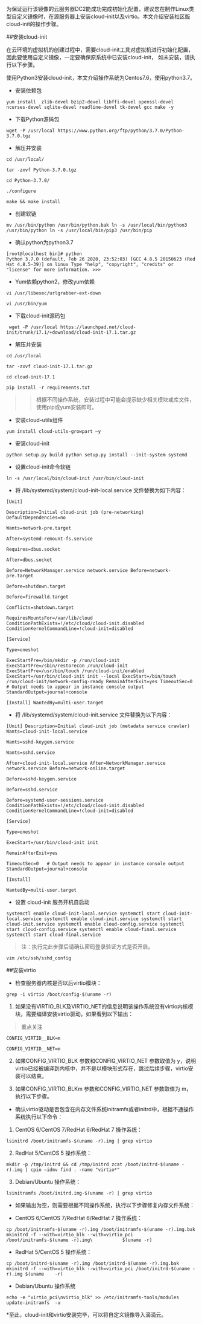 为保证运行该镜像的云服务器DC2能成功完成初始化配置，建议您在制作Linux类型自定义镜像时，在源服务器上安装cloud-init以及virtio。本文介绍安装社区版cloud-init的操作步骤。

##安装cloud-init

在云环境的虚拟机的创建过程中，需要cloud-init工具对虚拟机进行初始化配置，因此要使用自定义镜像，一定要确保原系统中已安装cloud-init， 如未安装，请执行以下步骤。

使用Python3安装cloud-init，本文介绍操作系统为Centos7.6，使用python3.7。

* 安装依赖包
```
yum install  zlib-devel bzip2-devel libffi-devel openssl-devel ncurses-devel sqlite-devel readline-devel tk-devel gcc make -y
```

* 下载Python源码包

`wget -P /usr/local https://www.python.org/ftp/python/3.7.0/Python-3.7.0.tgz`

* 解压并安装

```
cd /usr/local/
 
tar -zxvf Python-3.7.0.tgz 

cd Python-3.7.0/ 

./configure 

make && make install
```

* 创建软链

`mv /usr/bin/python /usr/bin/python.bak ln -s /usr/local/bin/python3 /usr/bin/python ln -s /usr/local/bin/pip3 /usr/bin/pip`

* 确认python为python3.7

```
[root@localhost bin]# python 
Python 3.7.0 (default, Feb 26 2020, 23:52:03) [GCC 4.8.5 20150623 (Red Hat 4.8.5-39)] on linux Type "help", "copyright", "credits" or "license" for more information. >>>
```

* Yum依赖python2，修改yum依赖

 ```
 vi /usr/libexec/urlgrabber-ext-down 

 vi /usr/bin/yum
 ```

* 下载cloud-init源码包

` wget -P /usr/local https://launchpad.net/cloud-init/trunk/17.1/+download/cloud-init-17.1.tar.gz`

* 解压并安装

```
cd /usr/local 

tar -zxvf cloud-init-17.1.tar.gz 

cd cloud-init-17.1 

pip install -r requirements.txt
```


>> 根据不同操作系统，安装过程中可能会提示缺少相关模块或库文件，使用pip或yum安装即可。

* 安装cloud-utils组件

`yum install cloud-utils-growpart –y`

* 安装cloud-init

`python setup.py build python setup.py install --init-system systemd`

* 设置cloud-init命令软链

`ln -s /usr/local/bin/cloud-init /usr/bin/cloud-init`

* 将 /lib/systemd/system/cloud-init-local.service 文件替换为如下内容：

```
[Unit]

Description=Initial cloud-init job (pre-networking) DefaultDependencies=no 

Wants=network-pre.target 

After=systemd-remount-fs.service 

Requires=dbus.socket 

After=dbus.socket 

Before=NetworkManager.service network.service Before=network-pre.target 

Before=shutdown.target 

Before=firewalld.target 

Conflicts=shutdown.target 

RequiresMountsFor=/var/lib/cloud ConditionPathExists=!/etc/cloud/cloud-init.disabled ConditionKernelCommandLine=!cloud-init=disabled   

[Service] 

Type=oneshot 

ExecStartPre=/bin/mkdir -p /run/cloud-init ExecStartPre=/sbin/restorecon /run/cloud-init ExecStartPre=/usr/bin/touch /run/cloud-init/enabled ExecStart=/usr/bin/cloud-init init --local ExecStart=/bin/touch /run/cloud-init/network-config-ready RemainAfterExit=yes TimeoutSec=0   # Output needs to appear in instance console output StandardOutput=journal+console 

[Install] WantedBy=multi-user.target
```

* 将 /lib/systemd/system/cloud-init.service 文件替换为以下内容：

```
[Unit] Description=Initial cloud-init job (metadata service crawler) Wants=cloud-init-local.service 

Wants=sshd-keygen.service 

Wants=sshd.service 

After=cloud-init-local.service After=NetworkManager.service network.service Before=network-online.target 

Before=sshd-keygen.service 

Before=sshd.service 

Before=systemd-user-sessions.service ConditionPathExists=!/etc/cloud/cloud-init.disabled ConditionKernelCommandLine=!cloud-init=disabled   

[Service] 

Type=oneshot 

ExecStart=/usr/bin/cloud-init init 

RemainAfterExit=yes 

TimeoutSec=0   # Output needs to appear in instance console output StandardOutput=journal+console   

[Install]     

WantedBy=multi-user.target
```
* 设置 cloud-init 服务开机自启动

```
systemctl enable cloud-init-local.service systemctl start cloud-init-local.service systemctl enable cloud-init.service systemctl start cloud-init.service systemctl enable cloud-config.service systemctl start cloud-config.service systemctl enable cloud-final.service systemctl start cloud-final.service
```

>注：执行完此步骤后请确认密码登录验证方式是否开启。

`vim /etc/ssh/sshd_config`

##安装virtio

* 检查服务器内核是否以后virtio模块：

`grep -i virtio /boot/config-$(uname -r)`

  1. 如果没有VIRTIO_BLK及VIRTIO_NET的信息说明该操作系统没有virtio内核模块，需要编译安装virtio驱动。如果看到以下输出：
  
  > 重点关注
  
```
CONFIG_VIRTID__BLK=m
  
CONFIG_VIRTID__NET=m
```

 2. 如果CONFIG_VIRTIO_BLK 参数和CONFIG_VIRTIO_NET 参数取值为 y，说明virtio已经被编译到内核中，并不是以模块形式存在，跳过后续步骤，virtio安装可以结束。
 
 3. 如果CONFIG_VIRTIO_BLKm 参数和CONFIG_VIRTIO_NET 参数取值为 m，执行以下步骤。
 
 * 确认virtio驱动是否包含在内存文件系统initramfs或者initrd中，根据不通操作系统执行以下命令：
 
 1. CentOS 6/CentOS 7/RedHat 6/RedHat 7 操作系统：
  
`lsinitrd /boot/initramfs-$(uname -r).img | grep virtio`

 2. RedHat 5/CentOS 5 操作系统：

`mkdir -p /tmp/initrd && cd /tmp/initrd zcat /boot/initrd-$(uname -r).img | cpio –idmv find . -name "virtio*" `
  
 3. Debian/Ubuntu 操作系统：
 
`lsinitramfs /boot/initrd.img-$(uname -r) | grep virtio`

* 如果输出为空，则需要根据不同操作系统，执行以下步骤修复内存文件系统：

* CentOS 6/CentOS 7/RedHat 6/RedHat 7 操作系统：

```
cp /boot/initramfs-$(uname -r).img /boot/initramfs-$(uname -r).img.bak mkinitrd -f --with=virtio_blk --with=virtio_pci /boot/initramfs-$(uname -r).img\           $(uname -r)
```

* RedHat 5/CentOS 5 操作系统：

```
cp /boot/initrd-$(uname -r).img /boot/initrd-$(uname -r).img.bak   mkinitrd -f --with=virtio_blk --with=virtio_pci /boot/initrd-$(uname -r).img $(uname    -r)
```

* Debian/Ubuntu 操作系统

`echo -e "virtio_pci\nvirtio_blk" >> /etc/initramfs-tools/modules update-initramfs  -u`

*至此，cloud-init和virtio安装完毕，可以将自定义镜像导入滴滴云。









